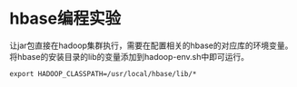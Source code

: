 # hbase编程实验

让jar包直接在hadoop集群执行，需要在配置相关的hbase的对应库的环境变量。将hbase的安装目录的lib的变量添加到hadoop-env.sh中即可运行。

```
export HADOOP_CLASSPATH=/usr/local/hbase/lib/*
```

